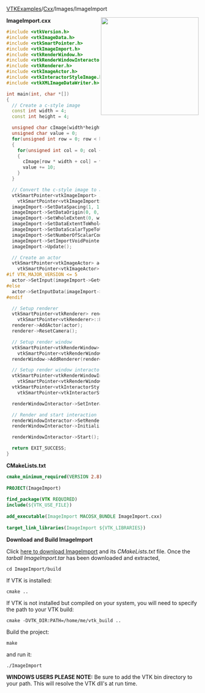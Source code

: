 [VTKExamples](Home)/[Cxx](Cxx)/Images/ImageImport

<img align="right" src="https://github.com/lorensen/VTKExamples/raw/master/Testing/Baseline/Images/TestImageImport.png" width="256" />

**ImageImport.cxx**
```c++
#include <vtkVersion.h>
#include <vtkImageData.h>
#include <vtkSmartPointer.h>
#include <vtkImageImport.h>
#include <vtkRenderWindow.h>
#include <vtkRenderWindowInteractor.h>
#include <vtkRenderer.h>
#include <vtkImageActor.h>
#include <vtkInteractorStyleImage.h>
#include <vtkXMLImageDataWriter.h>

int main(int, char *[])
{
  // Create a c-style image
  const int width = 4;
  const int height = 4;

  unsigned char cImage[width*height];
  unsigned char value = 0;
  for(unsigned int row = 0; row < height; ++row)
  {
    for(unsigned int col = 0; col < width; ++col)
    {
      cImage[row * width + col] = value;
      value += 10;
    }
  }

  // Convert the c-style image to a vtkImageData
  vtkSmartPointer<vtkImageImport> imageImport =
    vtkSmartPointer<vtkImageImport>::New();
  imageImport->SetDataSpacing(1, 1, 1);
  imageImport->SetDataOrigin(0, 0, 0);
  imageImport->SetWholeExtent(0, width-1, 0, height-1, 0, 0);
  imageImport->SetDataExtentToWholeExtent();
  imageImport->SetDataScalarTypeToUnsignedChar();
  imageImport->SetNumberOfScalarComponents(1);
  imageImport->SetImportVoidPointer(cImage);
  imageImport->Update();

  // Create an actor
  vtkSmartPointer<vtkImageActor> actor =
    vtkSmartPointer<vtkImageActor>::New();
#if VTK_MAJOR_VERSION <= 5
  actor->SetInput(imageImport->GetOutput());
#else
  actor->SetInputData(imageImport->GetOutput());
#endif

  // Setup renderer
  vtkSmartPointer<vtkRenderer> renderer =
    vtkSmartPointer<vtkRenderer>::New();
  renderer->AddActor(actor);
  renderer->ResetCamera();

  // Setup render window
  vtkSmartPointer<vtkRenderWindow> renderWindow =
    vtkSmartPointer<vtkRenderWindow>::New();
  renderWindow->AddRenderer(renderer);

  // Setup render window interactor
  vtkSmartPointer<vtkRenderWindowInteractor> renderWindowInteractor =
    vtkSmartPointer<vtkRenderWindowInteractor>::New();
  vtkSmartPointer<vtkInteractorStyleImage> style =
    vtkSmartPointer<vtkInteractorStyleImage>::New();

  renderWindowInteractor->SetInteractorStyle(style);

  // Render and start interaction
  renderWindowInteractor->SetRenderWindow(renderWindow);
  renderWindowInteractor->Initialize();

  renderWindowInteractor->Start();

  return EXIT_SUCCESS;
}
```
**CMakeLists.txt**
```cmake
cmake_minimum_required(VERSION 2.8)
 
PROJECT(ImageImport)
 
find_package(VTK REQUIRED)
include(${VTK_USE_FILE})
 
add_executable(ImageImport MACOSX_BUNDLE ImageImport.cxx)
 
target_link_libraries(ImageImport ${VTK_LIBRARIES})
```

**Download and Build ImageImport**

Click [here to download ImageImport](https://github.com/lorensen/VTKWikiExamplesTarballs/raw/master/ImageImport.tar) and its *CMakeLists.txt* file.
Once the *tarball ImageImport.tar* has been downloaded and extracted,
```
cd ImageImport/build 
```
If VTK is installed:
```
cmake ..
```
If VTK is not installed but compiled on your system, you will need to specify the path to your VTK build:
```
cmake -DVTK_DIR:PATH=/home/me/vtk_build ..
```
Build the project:
```
make
```
and run it:
```
./ImageImport
```
**WINDOWS USERS PLEASE NOTE:** Be sure to add the VTK bin directory to your path. This will resolve the VTK dll's at run time.

